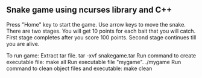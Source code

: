 Snake game using ncurses library and C++
----------------------------------------			      
 Press "Home" key to start the game.
 Use arrow keys to move the snake.
 There are two stages.
 You will get 10 points for each bait that you will catch.
 First stage completes after you score 100 points.
 Second stage continues till you are alive.

To run game:
 Extract tar file.
	tar -xvf snakegame.tar
 Run command to create executable file:
	make all
 Run executable file "mygame".
	./mygame
 Run command to clean object files and executable:
	make clean

